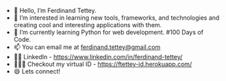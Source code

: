 - 👋 Hello, I’m Ferdinand Tettey.
- 👀 I’m interested in learning new tools, frameworks, and technologies and creating cool and interesting applications with them.
- 🌱 I’m currently learning Python for web development. #100 Days of Code.
- 📫 You can email me at ferdinand.tettey@gmail.com
- 👨🏾‍ LinkedIn - https://www.linkedin.com/in/ferdinand-tettey/
- 👨🏾‍💻 Checkout my virtual ID - https://ftettey-id.herokuapp.com/
- 😄 Lets connect!
<!---
fherdy/fherdy is a ✨ special ✨ repository because its `README.md` (this file) appears on your GitHub profile.
You can click the Preview link to take a look at your changes.
--->
